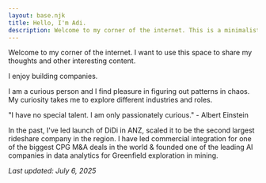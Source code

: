 ```yaml
---
layout: base.njk
title: Hello, I'm Adi. 
description: Welcome to my corner of the internet. This is a minimalist space where I share my thoughts, collect interesting resources, and document my journey.
---
```


Welcome to my corner of the internet. I want to use this space to share my thoughts and other interesting content.

I enjoy building companies. 

I am a curious person and I find pleasure in figuring out patterns in chaos. My curiosity takes me to explore different industries and roles. 

"I have no special talent. I am only passionately curious." - Albert Einstein

In the past, I've led launch of DiDi in ANZ, scaled it to be the second largest rideshare company in the region. I have led commercial integration for one of the biggest CPG M&A deals in the world & founded one of the leading AI companies in data analytics for Greenfield exploration in mining.

*Last updated: July 6, 2025* 
